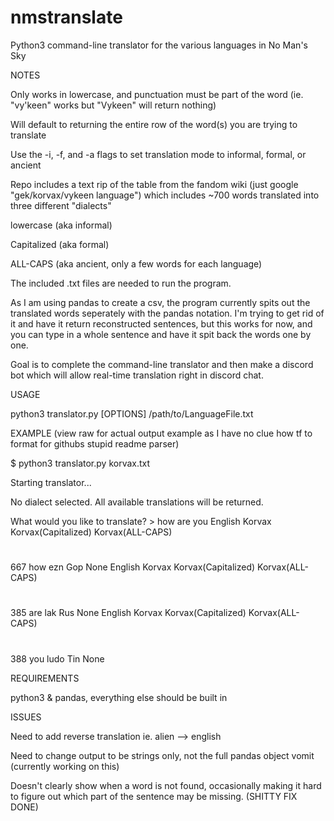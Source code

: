 # nmstranslate
Python3 command-line translator for the various languages in No Man's Sky

NOTES

Only works in lowercase, and punctuation must be part of the word (ie. "vy'keen" works but "Vykeen" will return nothing)

Will default to returning the entire row of the word(s) you are trying to translate

Use the -i, -f, and -a flags to set translation mode to informal, formal, or ancient

Repo includes a text rip of the table from the fandom wiki (just google "gek/korvax/vykeen language") which includes ~700 words translated into three different "dialects"


lowercase (aka informal)

Capitalized (aka formal) 

ALL-CAPS (aka ancient, only a few words for each language) 


The included .txt files are needed to run the program.

As I am using pandas to create a csv, the program currently spits out the translated words seperately with the pandas notation. I'm trying to get rid of it and have it return reconstructed sentences, but this works for now, and you can type in a whole sentence and have it spit back the words one by one.




Goal is to complete the command-line translator and then make a discord bot which will allow real-time translation right in discord chat.

USAGE

  python3 translator.py [OPTIONS] /path/to/LanguageFile.txt

EXAMPLE (view raw for actual output example as I have no clue how tf to format for githubs stupid readme parser)

$ python3 translator.py korvax.txt 

Starting translator...

No dialect selected.
All available translations will be returned.

What would you like to translate? > how are you
    English Korvax Korvax(Capitalized) Korvax(ALL-CAPS)
#                                                      
667     how    ezn                 Gop             None
    English Korvax Korvax(Capitalized) Korvax(ALL-CAPS)
#                                                      
385     are    lak                 Rus             None
    English Korvax Korvax(Capitalized) Korvax(ALL-CAPS)
#                                                      
388     you   ludo                 Tin             None




REQUIREMENTS

python3 & pandas, everything else should be built in

ISSUES

Need to add reverse translation ie. alien --> english

Need to change output to be strings only, not the full pandas object vomit (currently working on this)

Doesn't clearly show when a word is not found, occasionally making it hard to figure out which part of the sentence may be missing. 
(SHITTY FIX DONE)

